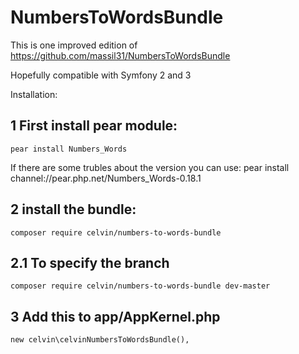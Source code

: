# NumbersToWordsBundle

This is one improved edition of https://github.com/massil31/NumbersToWordsBundle

Hopefully compatible with Symfony 2 and 3

Installation:

## 1 First install pear module: 

    pear install Numbers_Words

If there are some trubles about the version you can use: pear install channel://pear.php.net/Numbers_Words-0.18.1

## 2 install the bundle:
    composer require celvin/numbers-to-words-bundle
    
## 2.1 To specify the branch
    composer require celvin/numbers-to-words-bundle dev-master

## 3 Add this to app/AppKernel.php
    new celvin\celvinNumbersToWordsBundle(),
